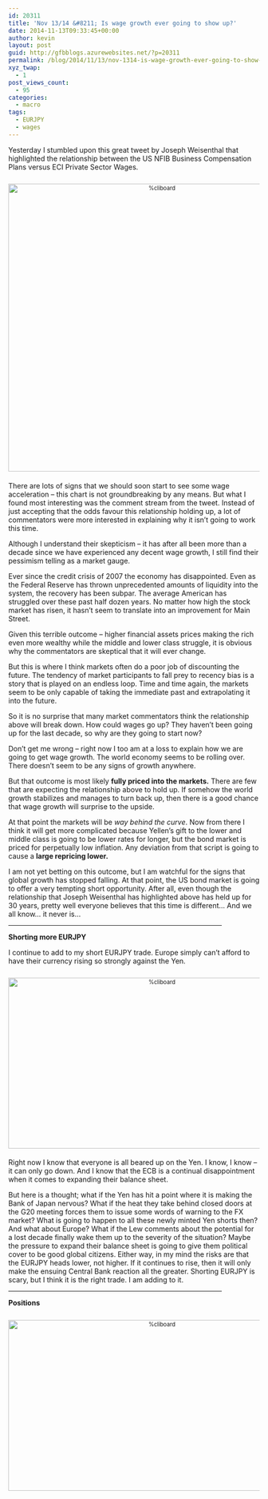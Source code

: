 ```yaml
---
id: 20311
title: 'Nov 13/14 &#8211; Is wage growth ever going to show up?'
date: 2014-11-13T09:33:45+00:00
author: kevin
layout: post
guid: http://gfbblogs.azurewebsites.net/?p=20311
permalink: /blog/2014/11/13/nov-1314-is-wage-growth-ever-going-to-show-up/
xyz_twap:
  - 1
post_views_count:
  - 95
categories:
  - macro
tags:
  - EURJPY
  - wages
---
```

Yesterday I stumbled upon this great tweet by Joseph Weisenthal that highlighted the relationship between the US NFIB Business Compensation Plans versus ECI Private Sector Wages.

<div style="width: image width px; font-size: 80%; text-align: center;">
  <a href="http://themacrotourist.com/pictures/Azure/wagesNov1314.png"><img class="size-full wp-image-14271" style="padding-top: 1.0em;padding-bottom: 0.5em;" src="http://themacrotourist.com/pictures/Azure/wagesNov1314.png" alt="%cliboard" width="600" height="576" /></a>
</div>

There are lots of signs that we should soon start to see some wage acceleration &#8211; this chart is not groundbreaking by any means. But what I found most interesting was the comment stream from the tweet. Instead of just accepting that the odds favour this relationship holding up, a lot of commentators were more interested in explaining why it isn’t going to work this time.

Although I understand their skepticism &#8211; it has after all been more than a decade since we have experienced any decent wage growth, I still find their pessimism telling as a market gauge.

Ever since the credit crisis of 2007 the economy has disappointed. Even as the Federal Reserve has thrown unprecedented amounts of liquidity into the system, the recovery has been subpar. The average American has struggled over these past half dozen years. No matter how high the stock market has risen, it hasn’t seem to translate into an improvement for Main Street.

Given this terrible outcome &#8211; higher financial assets prices making the rich even more wealthy while the middle and lower class struggle, it is obvious why the commentators are skeptical that it will ever change.

But this is where I think markets often do a poor job of discounting the future. The tendency of market participants to fall prey to recency bias is a story that is played on an endless loop. Time and time again, the markets seem to be only capable of taking the immediate past and extrapolating it into the future.

So it is no surprise that many market commentators think the relationship above will break down. How could wages go up? They haven’t been going up for the last decade, so why are they going to start now?

Don’t get me wrong &#8211; right now I too am at a loss to explain how we are going to get wage growth. The world economy seems to be rolling over. There doesn’t seem to be any signs of growth anywhere.

But that outcome is most likely **fully priced into the markets.** There are few that are expecting the relationship above to hold up. If somehow the world growth stabilizes and manages to turn back up, then there is a good chance that wage growth will surprise to the upside.

At that point the markets will be _way behind the curve_. Now from there I think it will get more complicated because Yellen’s gift to the lower and middle class is going to be lower rates for longer, but the bond market is priced for perpetually low inflation. Any deviation from that script is going to cause a **large repricing lower.**

I am not yet betting on this outcome, but I am watchful for the signs that global growth has stopped falling. At that point, the US bond market is going to offer a very tempting short opportunity. After all, even though the relationship that Joseph Weisenthal has highlighted above has held up for 30 years, pretty well everyone believes that this time is different… And we all know… it never is…

<hr size="3" width="85%" />

**Shorting more EURJPY**

I continue to add to my short EURJPY trade. Europe simply can’t afford to have their currency rising so strongly against the Yen.

<div style="width: image width px; font-size: 80%; text-align: center;">
  <a href="http://themacrotourist.com/pictures/Azure/EURJPYNov1314.png"><img class="size-full wp-image-14271" style="padding-top: 1.0em;padding-bottom: 0.5em;" src="http://themacrotourist.com/pictures/Azure/EURJPYNov1314.png" alt="%cliboard" width="600" height="342" /></a>
</div>

Right now I know that everyone is all beared up on the Yen. I know, I know &#8211; it can only go down. And I know that the ECB is a continual disappointment when it comes to expanding their balance sheet.

But here is a thought; what if the Yen has hit a point where it is making the Bank of Japan nervous? What if the heat they take behind closed doors at the G20 meeting forces them to issue some words of warning to the FX market? What is going to happen to all these newly minted Yen shorts then? And what about Europe? What if the Lew comments about the potential for a lost decade finally wake them up to the severity of the situation? Maybe the pressure to expand their balance sheet is going to give them political cover to be good global citizens. Either way, in my mind the risks are that the EURJPY heads lower, not higher. If it continues to rise, then it will only make the ensuing Central Bank reaction all the greater. Shorting EURJPY is scary, but I think it is the right trade. I am adding to it.

<hr size="3" width="85%" />

**Positions**

<div style="width: image width px; font-size: 80%; text-align: center;">
  <a href="http://themacrotourist.com/pictures/Azure/PositionsNov1314.png"><img class="size-full wp-image-14271" style="padding-top: 1.0em;padding-bottom: 0.5em;" src="http://themacrotourist.com/pictures/Azure/PositionsNov1314.png" alt="%cliboard" width="600" height="342" /></a>
</div>